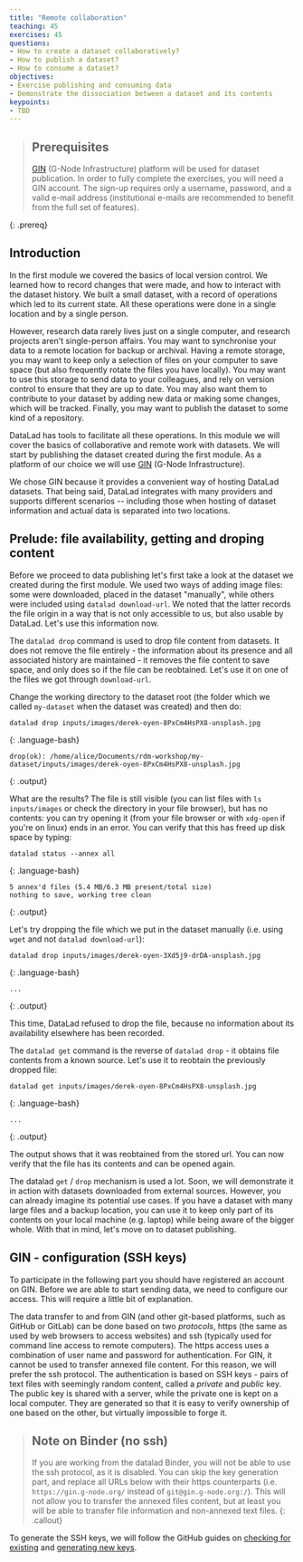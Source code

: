 ```yaml
---
title: "Remote collaboration"
teaching: 45
exercises: 45
questions:
- How to create a dataset collaboratively?
- How to publish a dataset?
- How to consume a dataset?
objectives:
- Exercise publishing and consuming data
- Demonstrate the dissociation between a dataset and its contents
keypoints:
- TBD
---
```


> ## Prerequisites
>
> [GIN](https://gin.g-node.org/) (G-Node Infrastructure) platform will
> be used for dataset publication. In order to fully complete the
> exercises, you will need a GIN account. The sign-up requires only a
> username, password, and a valid e-mail address (institutional
> e-mails are recommended to benefit from the full set of features).
>
{: .prereq}

## Introduction

In the first module we covered the basics of local version control. We
learned how to record changes that were made, and how to interact with
the dataset history. We built a small dataset, with a record of
operations which led to its current state. All these operations were
done in a single location and by a single person.

However, research data rarely lives just on a single computer, and
research projects aren't single-person affairs. You may want to
synchronise your data to a remote location for backup or
archival. Having a remote storage, you may want to keep only a
selection of files on your computer to save space (but also frequently
rotate the files you have locally). You may want to use this storage
to send data to your colleagues, and rely on version control to ensure
that they are up to date. You may also want them to contribute to your
dataset by adding new data or making some changes, which will be
tracked. Finally, you may want to publish the dataset to some kind of
a repository.

DataLad has tools to facilitate all these operations. In this module
we will cover the basics of collaborative and remote work with
datasets. We will start by publishing the dataset created during the
first module. As a platform of our choice we will use
[GIN](https://gin.g-node.org) (G-Node Infrastructure).

We chose GIN because it provides a convenient way of hosting DataLad
datasets. That being said, DataLad integrates with many providers and
supports different scenarios -- including those when hosting of
dataset information and actual data is separated into two locations.

## Prelude: file availability, getting and droping content

Before we proceed to data publishing let's first take a look at the
dataset we created during the first module. We used two ways of adding
image files: some were downloaded, placed in the dataset "manually",
while others were included using `datalad download-url`. We noted that
the latter records the file origin in a way that is not only
accessible to us, but also usable by DataLad. Let's use this
information now.

The `datalad drop` command is used to drop file content from
datasets. It does not remove the file entirely - the information about
its presence and all associated history are maintained - it removes
the file content to save space, and only does so if the file can be
reobtained. Let's use it on one of the files we got through
`download-url`. 

Change the working directory to the dataset root (the folder which we
called `my-dataset` when the dataset was created) and then do:

```
datalad drop inputs/images/derek-oyen-8PxCm4HsPX8-unsplash.jpg
```
{: .language-bash}

```
drop(ok): /home/alice/Documents/rdm-workshop/my-dataset/inputs/images/derek-oyen-8PxCm4HsPX8-unsplash.jpg
```
{: .output}

What are the results? The file is still visible (you can list files
with `ls inputs/images` or check the directory in your file browser),
but has no contents: you can try opening it (from your file browser or
with `xdg-open` if you're on linux) ends in an error. You can verify
that this has freed up disk space by typing:

```
datalad status --annex all
```
{: .language-bash}

```
5 annex'd files (5.4 MB/6.3 MB present/total size)
nothing to save, working tree clean
```
{: .output}

Let's try dropping the file which we put in the dataset manually
(i.e. using `wget` and not `datalad download-url`):

```
datalad drop inputs/images/derek-oyen-3Xd5j9-drDA-unsplash.jpg
```
{: .language-bash}

```
...
```
{: .output}

This time, DataLad refused to drop the file, because no information
about its availability elsewhere has been recorded.

The `datalad get` command is the reverse of `datalad drop` - it
obtains file contents from a known source. Let's use it to reobtain
the previously dropped file:

```
datalad get inputs/images/derek-oyen-8PxCm4HsPX8-unsplash.jpg
```
{: .language-bash}
```
...
```
{: .output}

The output shows that it was reobtained from the stored url. You can
now verify that the file has its contents and can be opened again.

The datalad `get` / `drop` mechanism is used a lot. Soon, we will
demonstrate it in action with datasets downloaded from external
sources. However, you can already imagine its potential use cases. If
you have a dataset with many large files and a backup location, you
can use it to keep only part of its contents on your local machine
(e.g. laptop) while being aware of the bigger whole. With that in
mind, let's move on to dataset publishing.

## GIN - configuration (SSH keys)

To participate in the following part you should have registered an
account on GIN. Before we are able to start sending data, we need to
configure our access. This will require a little bit of explanation.

The data transfer to and from GIN (and other git-based platforms, such
as GitHub or GitLab) can be done based on two *protocols*, https (the
same as used by web browsers to access websites) and ssh (typically
used for command line access to remote computers). The https access
uses a combination of user name and password for authentication. For
GIN, it cannot be used to transfer annexed file content. For this
reason, we will prefer the ssh protocol. The authentication is based
on SSH keys - pairs of text files with seemingly random content,
called a *private* and *public* key. The public key is shared with a
server, while the private one is kept on a local computer. They are
generated so that it is easy to verify ownership of one based on the
other, but virtually impossible to forge it.

> ## Note on Binder (no ssh)
> 
> If you are working from the datalad Binder, you will not be able to
> use the ssh protocol, as it is disabled. You can skip the key
> generation part, and replace all URLs below with their https
> counterparts (i.e. `https://gin.g-node.org/` instead of
> `git@gin.g-node.org:/`). This will not allow you to transfer the
> annexed files content, but at least you will be able to transfer
> file information and non-annexed text files.
{: .callout}

To generate the SSH keys, we will follow the GitHub guides on [checking for existing](https://docs.github.com/en/authentication/connecting-to-github-with-ssh/checking-for-existing-ssh-keys) and [generating new keys](https://docs.github.com/en/authentication/connecting-to-github-with-ssh/generating-a-new-ssh-key-and-adding-it-to-the-ssh-agent).
